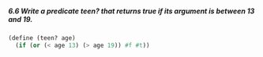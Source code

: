 ##### 6.6  Write a predicate teen? that returns true if its argument is between 13 and 19.

```Scheme
(define (teen? age)
  (if (or (< age 13) (> age 19)) #f #t))
```
